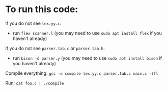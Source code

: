 # To run this code:

If you do not see `lex.yy.c`:
- run `flex scanner.l` (you may need to use `sudo apt install flex` if you haven't already)

If you do not see `parser.tab.c` or `parser.tab.h`:
- run `bison -d parser.y` (you may need to use `sudo apt install bison` if you haven't already)

Compile everything: `gcc -o compile lex.yy.c parser.tab.c main.c -lfl`

Run: `cat foo.c | ./compile`